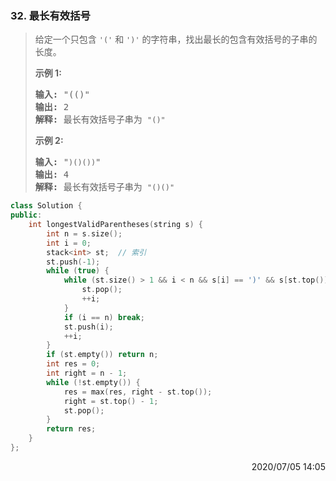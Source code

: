 ### 32. 最长有效括号
> <div class="notranslate"><p>给定一个只包含 <code>'('</code>&nbsp;和 <code>')'</code>&nbsp;的字符串，找出最长的包含有效括号的子串的长度。</p>
>
> <p><strong>示例&nbsp;1:</strong></p>
>
> <pre><strong>输入:</strong> "(()"
> <strong>输出:</strong> 2
> <strong>解释:</strong> 最长有效括号子串为 <code>"()"</code>
> </pre>
>
> <p><strong>示例 2:</strong></p>
>
> <pre><strong>输入:</strong> "<code>)()())</code>"
> <strong>输出:</strong> 4
> <strong>解释:</strong> 最长有效括号子串为 <code>"()()"</code>
> </pre>
> </div>

```cpp
class Solution {
public:
    int longestValidParentheses(string s) {
        int n = s.size();
        int i = 0;
        stack<int> st;  // 索引
        st.push(-1);
        while (true) {
            while (st.size() > 1 && i < n && s[i] == ')' && s[st.top()] == '(') {
                st.pop();
                ++i;
            }
            if (i == n) break;
            st.push(i);
            ++i;
        }
        if (st.empty()) return n;
        int res = 0;
        int right = n - 1;
        while (!st.empty()) {
            res = max(res, right - st.top());
            right = st.top() - 1;
            st.pop();
        }
        return res;
    }
};
```

<div style="text-align: right"> 2020/07/05 14:05 </div>
